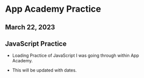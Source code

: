 # App Academy Practice 
## March 22, 2023

## JavaScript Practice
- Loading Practice of JavaScript I was going through within App Academy.  

- This will be updated with dates.